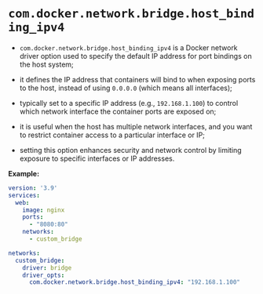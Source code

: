 # `com.docker.network.bridge.host_binding_ipv4`

- `com.docker.network.bridge.host_binding_ipv4` is a Docker network driver option used to specify the default IP address for port bindings on the host system;
- it defines the IP address that containers will bind to when exposing ports to the host, instead of using `0.0.0.0` (which means all interfaces);
- typically set to a specific IP address (e.g., `192.168.1.100`) to control which network interface the container ports are exposed on;
 

- it is useful when the host has multiple network interfaces, and you want to restrict container access to a particular interface or IP;
- setting this option enhances security and network control by limiting exposure to specific interfaces or IP addresses.

**Example:**

```yaml
version: '3.9'
services:
  web:
    image: nginx
    ports:
      - "8080:80"
    networks:
      - custom_bridge

networks:
  custom_bridge:
    driver: bridge
    driver_opts:
      com.docker.network.bridge.host_binding_ipv4: "192.168.1.100"
```
